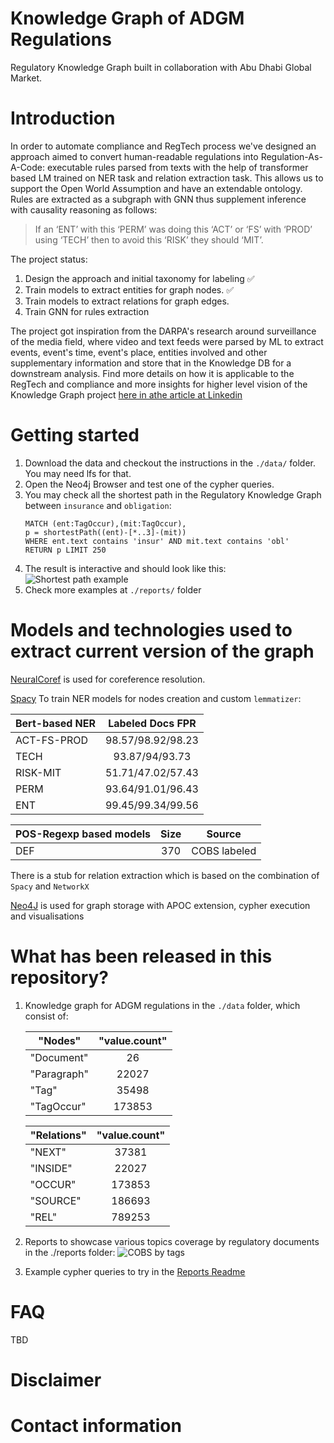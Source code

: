 # Knowledge Graph of ADGM Regulations
Regulatory Knowledge Graph built in collaboration with Abu Dhabi Global Market.

# Introduction

In order to automate compliance and RegTech process we've designed an approach aimed to convert human-readable 
regulations into Regulation-As-A-Code: executable rules parsed from texts with the 
help of transformer based LM trained on NER task and relation extraction task. 
This allows us to support the Open World Assumption and have an extendable ontology.
Rules are extracted as a subgraph with GNN thus supplement inference with causality 
reasoning as follows:    

>If an ‘ENT’ with this ‘PERM’ was doing this ‘ACT’ or ‘FS’ with ‘PROD’ using ‘TECH’ then to avoid this ‘RISK’ they should ‘MIT’.

The project status:
1. Design the approach and initial taxonomy for labeling :white_check_mark:
2. Train models to extract entities for graph nodes. :white_check_mark:
3. Train models to extract relations for graph edges.
4. Train GNN for rules extraction

The project got inspiration from the DARPA's research around surveillance of the media field, where video 
and text feeds were parsed by ML to extract events, event's time, event's place, entities involved and 
other supplementary information and store that in the Knowledge DB for a downstream analysis.
Find more details on how it is applicable to the RegTech and compliance and more insights for higher 
level vision of the Knowledge Graph project [here in athe article at Linkedin](https://www.linkedin.com/pulse/unboxing-skynet-regulatory-compliance-vladimir-ershov/?trackingId=LtVM0rfPFtYOUjR2%2BF1c8w%3D%3D)

# Getting started

1. Download the data and checkout the instructions in the `./data/` folder. You may need lfs for that.
2. Open the Neo4j Browser and test one of the cypher queries.
3. You may check all the shortest path in the Regulatory Knowledge Graph between `insurance` and `obligation`:
    ```cypher
    MATCH (ent:TagOccur),(mit:TagOccur),
    p = shortestPath((ent)-[*..3]-(mit))
    WHERE ent.text contains 'insur' AND mit.text contains 'obl'
    RETURN p LIMIT 250
   ```
4. The result is interactive and should look like this:
   ![Shortest path example](./reports/insur_obl_shortestpath_3.png)
5. Check more examples at `./reports/` folder

# Models and technologies used to extract current version of the graph  

[NeuralCoref](https://github.com/huggingface/neuralcoref) is used for coreference resolution. 

[Spacy](https://spacy.io) To train NER models for nodes creation and custom `lemmatizer`:

Bert-based NER                                    | Labeled Docs FPR 
---------------------------------------- |:-----------------:
ACT-FS-PROD           | 98.57/98.92/98.23 
TECH |  93.87/94/93.73  
RISK-MIT             | 51.71/47.02/57.43 
PERM   |   93.64/91.01/96.43 
ENT | 99.45/99.34/99.56

POS-Regexp based models                                    | Size | Source
---------------------------------------- |:----:| :----------------:
DEF           | 370  | COBS labeled

There is a stub for relation extraction which is based on the combination of `Spacy` and `NetworkX`

[Neo4J](https://neo4j.com) is used for graph storage with APOC extension, cypher execution and visualisations


# What has been released in this repository?
1. Knowledge graph for ADGM regulations in the `./data` folder, which consist of:

      | "Nodes"         |"value.count"|
      -------------|:-----------------:
      | "Document"  |26           |
      | "Paragraph" |22027        |
      | "Tag"       |35498        |
      | "TagOccur"  |173853       |

   | "Relations"      |"value.count"|
   ----------|:-----------------:
   | "NEXT"   |37381        |
   | "INSIDE" |22027        |
   | "OCCUR"  |173853       |
   | "SOURCE" |186693       |
   | "REL"    |789253       | 

2. Reports to showcase various topics coverage by regulatory documents in the ./reports folder:
![COBS by tags](reports/adgm_cobs_tag.png)
3. Example cypher queries to try in the [Reports Readme](./reports/README.md)

# FAQ
TBD

# Disclaimer

# Contact information

